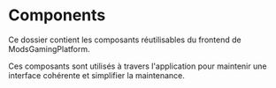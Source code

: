 # Components

Ce dossier contient les composants réutilisables du frontend de ModsGamingPlatform.

Ces composants sont utilisés à travers l'application pour maintenir une interface cohérente et simplifier la maintenance.
